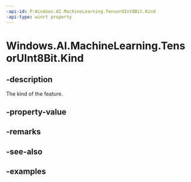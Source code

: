 ```yaml
---
-api-id: P:Windows.AI.MachineLearning.TensorUInt8Bit.Kind
-api-type: winrt property
---
```


<!-- Property syntax.
public LearningModelFeatureKind Kind { get; }
-->

# Windows.AI.MachineLearning.TensorUInt8Bit.Kind

## -description
The kind of the feature.
## -property-value

## -remarks

## -see-also

## -examples
